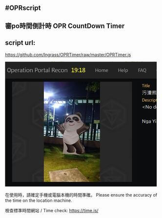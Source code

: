 ## #OPRscript
## 審po時間倒計時 OPR CountDown Timer

## script url:
https://github.com/Ingrass/OPRTimer/raw/master/OPRTimer.js

![readme](readme1.png)

在使用時，請確定手機或電腦本機的時間準確。
Please ensure the accuracy of the time on the location machine.

檢查標準時間網站 / Time check:
https://time.is/